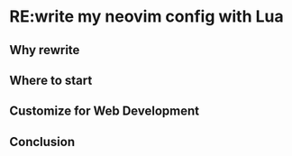 # RE:write my neovim config with Lua

## Why rewrite

## Where to start

## Customize for Web Development

## Conclusion
